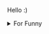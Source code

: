 

Hello :)  <details>

<summary>For Funny</summary>




<!--START_SECTION:waka-->
![Code Time](http://img.shields.io/badge/Code%20Time-178%20hrs%2017%20mins-blue)

![Profile Views](http://img.shields.io/badge/Profile%20Views-1-blue)

**🐱 My GitHub Data** 

> 🏆 541 Contributions in the Year 2022
 > 
> 📦 76.6 kB Used in GitHub's Storage 
 > 
> 💼 Opted to Hire
 > 
> 📜 48 Public Repositories 
 > 
> 🔑 1 Private Repository 
 > 
**I'm a Night 🦉** 

```text
🌞 Morning    83 commits     ████░░░░░░░░░░░░░░░░░░░░░   16.5% 
🌆 Daytime    153 commits    ███████░░░░░░░░░░░░░░░░░░   30.42% 
🌃 Evening    129 commits    ██████░░░░░░░░░░░░░░░░░░░   25.65% 
🌙 Night      138 commits    ██████░░░░░░░░░░░░░░░░░░░   27.44%

```
📅 **I'm Most Productive on Monday** 

```text
Monday       98 commits     ████░░░░░░░░░░░░░░░░░░░░░   19.48% 
Tuesday      46 commits     ██░░░░░░░░░░░░░░░░░░░░░░░   9.15% 
Wednesday    68 commits     ███░░░░░░░░░░░░░░░░░░░░░░   13.52% 
Thursday     69 commits     ███░░░░░░░░░░░░░░░░░░░░░░   13.72% 
Friday       96 commits     ████░░░░░░░░░░░░░░░░░░░░░   19.09% 
Saturday     55 commits     ██░░░░░░░░░░░░░░░░░░░░░░░   10.93% 
Sunday       71 commits     ███░░░░░░░░░░░░░░░░░░░░░░   14.12%

```


📊 **This Week I Spent My Time On** 

```text
⌚︎ Time Zone: Europe/Istanbul

💬 Programming Languages: 
JavaScript               12 hrs 7 mins       ██████████████████████░░░   91.12% 
CSS                      1 hr 10 mins        ██░░░░░░░░░░░░░░░░░░░░░░░   8.84% 
JSON                     0 secs              ░░░░░░░░░░░░░░░░░░░░░░░░░   0.03% 
Other                    0 secs              ░░░░░░░░░░░░░░░░░░░░░░░░░   0.01%

🐱‍💻 Projects: 
cv-builder               11 hrs 44 mins      ██████████████████████░░░   88.2% 
memory-game              1 hr 34 mins        ███░░░░░░░░░░░░░░░░░░░░░░   11.8%

```

**I Mostly Code in JavaScript** 

```text
JavaScript               19 repos            ████████████░░░░░░░░░░░░░   47.5% 
HTML                     7 repos             ████░░░░░░░░░░░░░░░░░░░░░   17.5% 
CSS                      6 repos             ███░░░░░░░░░░░░░░░░░░░░░░   15.0% 
Swift                    5 repos             ███░░░░░░░░░░░░░░░░░░░░░░   12.5% 
TypeScript               2 repos             █░░░░░░░░░░░░░░░░░░░░░░░░   5.0%

```



 Last Updated on 19/09/2022 18:57:17 UTC
<!--END_SECTION:waka-->

</details>
